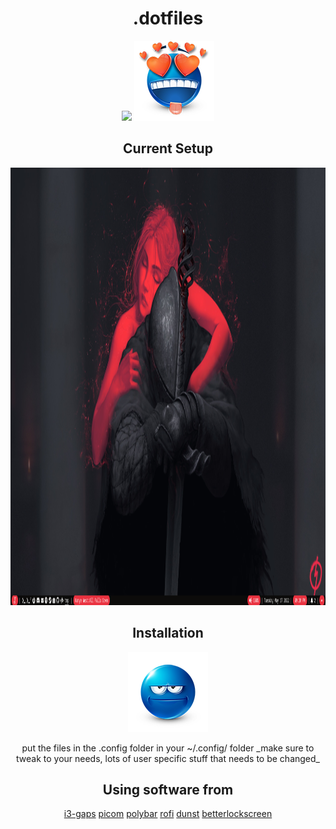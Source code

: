 <h1 align="center">.dotfiles</h1>

<p align="center">
  <img src="/img/WOW.png>">
  <img src="/img/WOW.png">


<h2 align="center"> Current Setup </h2>
<p align="center">
  <img width="1250" height="700" src="/img/current.png">
</p>


<h2 align="center">Installation</h2> 
<p align="center">
  <img src="/img/gr.png">
</p>
<p align="center">
put the files in the .config folder in your ~/.config/ folder  
_make sure to tweak to your needs, lots of user specific stuff that needs to be changed_
</p>

<h2 align="center">Using software from</h1> 
<p align="center">
<a href="https://github.com/Airblader/i3">i3-gaps</a>
<a href="https://github.com/yshui/picom"> picom</a>
<a href="https://github.com/polybar/polybar">polybar</a>
<a href="https://github.com/davatorium/rofi">rofi</a>
<a href="https://github.com/dunst-project/dunst">dunst</a>
<a href="https://github.com/betterlockscreen/betterlockscreen">betterlockscreen</a>
</p>
